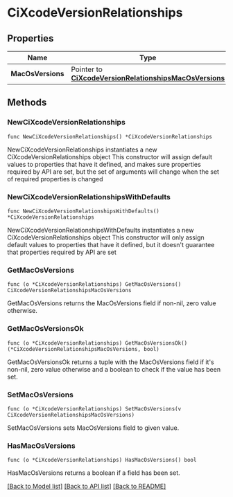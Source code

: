 # CiXcodeVersionRelationships

## Properties

Name | Type | Description | Notes
------------ | ------------- | ------------- | -------------
**MacOsVersions** | Pointer to [**CiXcodeVersionRelationshipsMacOsVersions**](CiXcodeVersionRelationshipsMacOsVersions.md) |  | [optional] 

## Methods

### NewCiXcodeVersionRelationships

`func NewCiXcodeVersionRelationships() *CiXcodeVersionRelationships`

NewCiXcodeVersionRelationships instantiates a new CiXcodeVersionRelationships object
This constructor will assign default values to properties that have it defined,
and makes sure properties required by API are set, but the set of arguments
will change when the set of required properties is changed

### NewCiXcodeVersionRelationshipsWithDefaults

`func NewCiXcodeVersionRelationshipsWithDefaults() *CiXcodeVersionRelationships`

NewCiXcodeVersionRelationshipsWithDefaults instantiates a new CiXcodeVersionRelationships object
This constructor will only assign default values to properties that have it defined,
but it doesn't guarantee that properties required by API are set

### GetMacOsVersions

`func (o *CiXcodeVersionRelationships) GetMacOsVersions() CiXcodeVersionRelationshipsMacOsVersions`

GetMacOsVersions returns the MacOsVersions field if non-nil, zero value otherwise.

### GetMacOsVersionsOk

`func (o *CiXcodeVersionRelationships) GetMacOsVersionsOk() (*CiXcodeVersionRelationshipsMacOsVersions, bool)`

GetMacOsVersionsOk returns a tuple with the MacOsVersions field if it's non-nil, zero value otherwise
and a boolean to check if the value has been set.

### SetMacOsVersions

`func (o *CiXcodeVersionRelationships) SetMacOsVersions(v CiXcodeVersionRelationshipsMacOsVersions)`

SetMacOsVersions sets MacOsVersions field to given value.

### HasMacOsVersions

`func (o *CiXcodeVersionRelationships) HasMacOsVersions() bool`

HasMacOsVersions returns a boolean if a field has been set.


[[Back to Model list]](../README.md#documentation-for-models) [[Back to API list]](../README.md#documentation-for-api-endpoints) [[Back to README]](../README.md)


